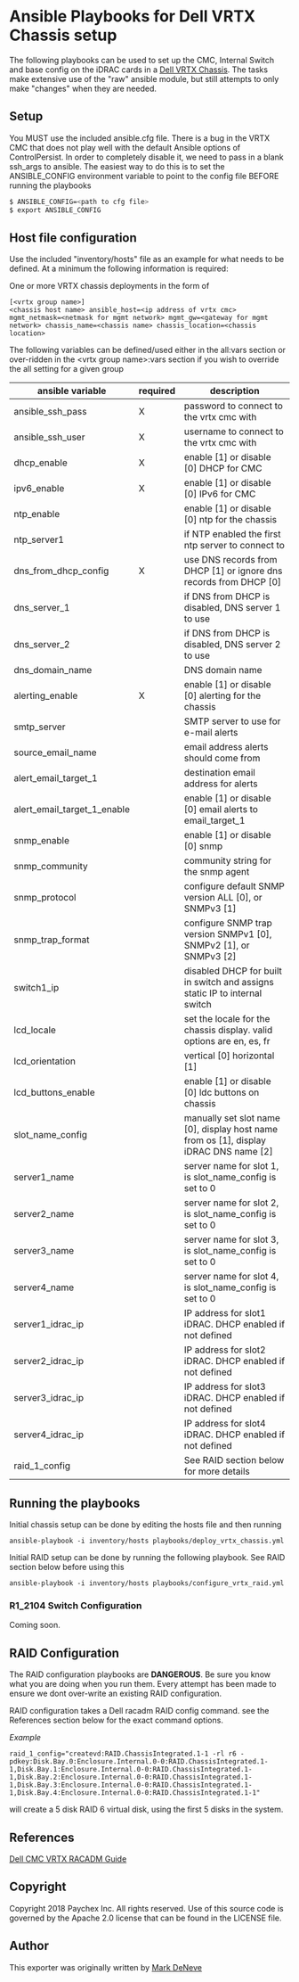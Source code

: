 # Ansible Playbooks for Dell VRTX Chassis setup

The following playbooks can be used to set up the CMC, Internal Switch and base config on the iDRAC cards in a [Dell VRTX Chassis](https://www.dell.com/en-us/work/learn/vrtx-server-solutions).
The tasks make extensive use of the "raw" ansible module, but still attempts to only make "changes" when they are needed.

## Setup

You MUST use the included ansible.cfg file.  There is a bug in the VRTX CMC that does not play well with the default Ansible options of ControlPersist.  In order to completely disable it, we need to pass in a blank ssh_args to ansible.  The easiest way to do this is to set the ANSIBLE_CONFIG environment variable to point to the config file BEFORE running the playbooks

``` bash
$ ANSIBLE_CONFIG=<path to cfg file>
$ export ANSIBLE_CONFIG
```

## Host file configuration

Use the included "inventory/hosts" file as an example for what needs to be defined.  At a minimum the following information is required:

One or more VRTX chassis deployments in the form of

```
[<vrtx group name>]
<chassis host name> ansible_host=<ip address of vrtx cmc> mgmt_netmask=<netmask for mgmt network> mgmt_gw=<gateway for mgmt network> chassis_name=<chassis name> chassis_location=<chassis location>
```

The following variables can be defined/used either in the all:vars section or over-ridden in the \<vrtx group name\>:vars section if you wish to override the all setting for a given group

| ansible variable            | required | description                                                                           |
| --------------------------- | -------- | ------------------------------------------------------------------------------------- |
| ansible_ssh_pass            | X        | password to connect to the vrtx cmc with                                              |
| ansible_ssh_user            | X        | username to connect to the vrtx cmc with                                              |
| dhcp_enable                 | X        | enable [1] or disable [0] DHCP for CMC                                                |
| ipv6_enable                 | X        | enable [1] or disable [0] IPv6 for CMC                                                |
| ntp_enable                  |          | enable [1] or disable [0] ntp for the chassis                                         |
| ntp_server1                 |          | if NTP enabled the first ntp server to connect to                                     |
| dns_from_dhcp_config        | X        | use DNS records from DHCP [1] or ignore dns records from DHCP [0]                     |
| dns_server_1                |          | if DNS from DHCP is disabled, DNS server 1 to use                                     |
| dns_server_2                |          | if DNS from DHCP is disabled, DNS server 2 to use                                     |
| dns_domain_name             |          | DNS domain name                                                                       |
| alerting_enable             | X        | enable [1] or disable [0] alerting for the chassis                                    |
| smtp_server                 |          | SMTP server to use for e-mail alerts                                                  |
| source_email_name           |          | email address alerts should come from                                                 |
| alert_email_target_1        |          | destination email address for alerts                                                  |
| alert_email_target_1_enable |          | enable [1] or disable [0] email alerts to email_target_1                              |
| snmp_enable                 |          | enable [1] or disable [0] snmp                                                        |
| snmp_community              |          | community string for the snmp agent                                                   |
| snmp_protocol               |          | configure default SNMP version ALL [0], or SNMPv3 [1]                                 |
| snmp_trap_format            |          | configure SNMP trap version SNMPv1 [0], SNMPv2 [1], or SNMPv3 [2]                     |
| switch1_ip                  |          | disabled DHCP for built in switch and assigns static IP to internal switch            |
| lcd_locale                  |          | set the locale for the chassis display. valid options are en, es, fr                  |
| lcd_orientation             |          | vertical [0] horizontal [1]                                                           |
| lcd_buttons_enable          |          | enable [1] or disable [0] ldc buttons on chassis                                      |
| slot_name_config            |          | manually set slot name [0], display host name from os [1], display iDRAC DNS name [2] |
| server1_name                |          | server name for slot 1, is slot_name_config is set to 0                               |
| server2_name                |          | server name for slot 2, is slot_name_config is set to 0                               |
| server3_name                |          | server name for slot 3, is slot_name_config is set to 0                               |
| server4_name                |          | server name for slot 4, is slot_name_config is set to 0                               |
| server1_idrac_ip            |          | IP address for slot1 iDRAC.  DHCP enabled if not defined                              |
| server2_idrac_ip            |          | IP address for slot2 iDRAC.  DHCP enabled if not defined                              |
| server3_idrac_ip            |          | IP address for slot3 iDRAC.  DHCP enabled if not defined                              |
| server4_idrac_ip            |          | IP address for slot4 iDRAC.  DHCP enabled if not defined                              |
| raid_1_config               |          | See RAID section below for more details                                               |


## Running the playbooks

Initial chassis setup can be done by editing the hosts file and then running

`ansible-playbook -i inventory/hosts playbooks/deploy_vrtx_chassis.yml`

Initial RAID setup can be done by running the following playbook.  See RAID section below before using this

`ansible-playbook -i inventory/hosts playbooks/configure_vrtx_raid.yml`

### R1_2104 Switch Configuration

Coming soon.


## RAID Configuration

The RAID configuration playbooks are **DANGEROUS**. Be sure you know what you are doing when you run them.  Every attempt has been made to ensure we dont over-write an existing RAID configuration.

RAID configuration takes a Dell racadm RAID config command.  see the References section below for the exact command options.

_Example_

```
raid_1_config="createvd:RAID.ChassisIntegrated.1-1 -rl r6 -pdkey:Disk.Bay.0:Enclosure.Internal.0-0:RAID.ChassisIntegrated.1-1,Disk.Bay.1:Enclosure.Internal.0-0:RAID.ChassisIntegrated.1-1,Disk.Bay.2:Enclosure.Internal.0-0:RAID.ChassisIntegrated.1-1,Disk.Bay.3:Enclosure.Internal.0-0:RAID.ChassisIntegrated.1-1,Disk.Bay.4:Enclosure.Internal.0-0:RAID.ChassisIntegrated.1-1"
```

will create a 5 disk RAID 6 virtual disk, using the first 5 disks in the system.

## References

[Dell CMC VRTX RACADM Guide](http://www.dell.com/support/manuals/us/en/04/poweredge-vrtx/cmcvrtx_3.0_racadm_guide/cfglcdinfo?guid=guid-22702c64-816f-46ba-9715-e71b1c79949d&lang=en-us)

## Copyright

Copyright 2018 Paychex Inc. All rights reserved.
Use of this source code is governed by the Apache 2.0
license that can be found in the LICENSE file.

## Author

This exporter was originally written by [Mark DeNeve](https://github.com/xphyr)